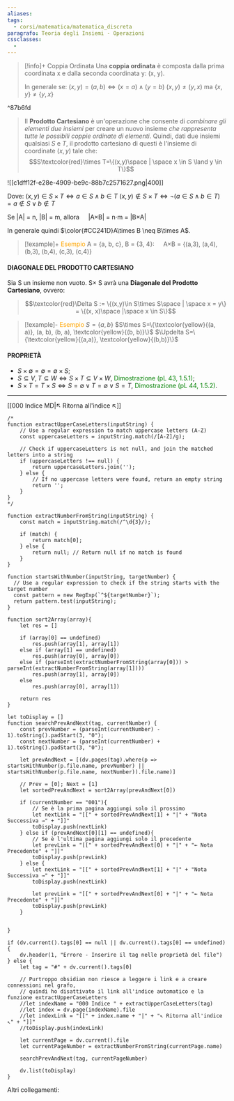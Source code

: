 ```yaml
---
aliases: 
tags:
  - corsi/matematica/matematica_discreta
paragrafo: Teoria degli Insiemi - Operazioni
cssclasses:
  - 
---
```

> [!info]+ Coppia Ordinata
>Una **coppia ordinata** è composta dalla prima coordinata x e dalla seconda coordinata y: (x, y).
>
>In generale se:
>$(x,y) = (a, b) \iff (x = a) \land (y=b)$
>$(x,y)\neq(y,x)$ ma $\{x, y\}\neq\{y,x\}$

^87b6fd

>Il **Prodotto Cartesiano** è un'operazione che consente di *combinare gli elementi due insiemi* per creare un nuovo insieme *che rappresenta tutte le possibili coppie ordinate di elementi*. Quindi, dati due insiemi qualsiasi $S$ e $T$, il prodotto cartesiano di questi è l'insieme di coordinate $(x, y)$ tale che:
> $$S\textcolor{red}\times T=\{(x,y)\space | \space x \in S \land y \in T\}$$

![[c1dff12f-e28e-4909-be9c-88b7c2571627.png|400]]

Dove:
$(x, y)\in S\times T\iff a\in S \land b\in T$
$(x, y)\notin S\times T\iff \neg(a\in S \land b\in T)= a\notin S \lor b\notin T$

Se |A| = n, |B| = m, allora $\quad$|A$\times$B| = n$\cdot$m = |B$\times$A|

In generale quindi $\color{#CC241D}A\times B \neq B\times A$.

> [!example]+ <font color="orange">Esempio</font>
>A = {a, b, c}, B = {3, 4}: $\quad$A$\times$B = {(a,3), (a,4), (b,3), (b,4), (c,3), (c,4)}

#### DIAGONALE DEL PRODOTTO CARTESIANO
Sia S un insieme non vuoto.
S$\times$ S avrà una **Diagonale del Prodotto Cartesiano**, ovvero:
>$$\textcolor{red}\Delta S := \{(x,y)\in S\times S\space | \space x = y\} = \{(x, x)\space |\space x \in S\}$$

> [!example]- <font color="orange">Esempio</font>
>$S = \{a, b\}$
>$S\times S=\{\textcolor{yellow}{(a, a)}, (a, b), (b, a), \textcolor{yellow}{(b, b)}\}$
>$\Updelta S=\{\textcolor{yellow}{(a,a)}, \textcolor{yellow}{(b,b)}\}$

#### PROPRIETÀ
- $S\times \emptyset = \emptyset = \emptyset \times S$;
- $S\subseteq V, T\subseteq W \iff S\times T \subseteq V\times W$, <font color="green">Dimostrazione (pL 43, 1.5.1)</font>;
- $S\times T = T\times S \iff S = \emptyset \lor T = \emptyset \lor S = T$, <font color="green">Dimostrazione (pL 44, 1.5.2)</font>.
___
[[000 Indice MD|↖ Ritorna all'indice ↖]]

```dataviewjs
/*
function extractUpperCaseLetters(inputString) {
	// Use a regular expression to match uppercase letters (A-Z)
	const uppercaseLetters = inputString.match(/[A-Z]/g);
	
	// Check if uppercaseLetters is not null, and join the matched letters into a string
	if (uppercaseLetters !== null) {
		return uppercaseLetters.join('');
	} else {
	    // If no uppercase letters were found, return an empty string
	    return '';
	}
}
*/

function extractNumberFromString(inputString) {
	const match = inputString.match(/^\d{3}/);
	
	if (match) {
		return match[0];
	} else {
		return null; // Return null if no match is found
	}
}

function startsWithNumber(inputString, targetNumber) {
  // Use a regular expression to check if the string starts with the target number
  const pattern = new RegExp(`^${targetNumber}`);
  return pattern.test(inputString);
}

function sort2Array(array){
	let res = []
	
	if (array[0] == undefined)
		res.push(array[1], array[1])
	else if (array[1] == undefined)
		res.push(array[0], array[0])
	else if (parseInt(extractNumberFromString(array[0])) > parseInt(extractNumberFromString(array[1])))
		res.push(array[1], array[0])
	else
		res.push(array[0], array[1])
	
	return res
}

let toDisplay = []
function searchPrevAndNext(tag, currentNumber) {
	const prevNumber = (parseInt(currentNumber) - 1).toString().padStart(3, "0");
	const nextNumber = (parseInt(currentNumber) + 1).toString().padStart(3, "0");
	
	let prevAndNext = [(dv.pages(tag).where(p => startsWithNumber(p.file.name, prevNumber) || startsWithNumber(p.file.name, nextNumber)).file.name)]
	
	// Prev = [0]; Next = [1]
	let sortedPrevAndNext = sort2Array(prevAndNext[0])
	
	if (currentNumber == "001"){ 
		// Se è la prima pagina aggiungi solo il prossimo
		let nextLink = "[[" + sortedPrevAndNext[1] + "|" + "Nota Successiva →" + "]]"
		toDisplay.push(nextLink)
	} else if (prevAndNext[0][1] == undefined){
		// Se è l'ultima pagina aggiungi solo il precedente
		let prevLink = "[[" + sortedPrevAndNext[0] + "|" + "← Nota Precedente" + "]]"
		toDisplay.push(prevLink)
	} else {
		let nextLink = "[[" + sortedPrevAndNext[1] + "|" + "Nota Successiva →" + "]]"
		toDisplay.push(nextLink)
		
		let prevLink = "[[" + sortedPrevAndNext[0] + "|" + "← Nota Precedente" + "]]"
		toDisplay.push(prevLink)
	}
	
	
}

if (dv.current().tags[0] == null || dv.current().tags[0] == undefined){
	dv.header(1, "Errore - Inserire il tag nelle proprietà del file")
} else {
	let tag = "#" + dv.current().tags[0]

	// Purtroppo obsidian non riesce a leggere i link e a creare connessioni nel grafo,
	// quindi ho disattivato il link all'indice automatico e la funzione extractUpperCaseLetters
	//let indexName = "000 Indice " + extractUpperCaseLetters(tag)
	//let index = dv.page(indexName).file
	//let indexLink = "[[" + index.name + "|" + "↖ Ritorna all'indice ↖" + "]]"
	//toDisplay.push(indexLink)
	
	let currentPage = dv.current().file
	let currentPageNumber = extractNumberFromString(currentPage.name)
	
	searchPrevAndNext(tag, currentPageNumber)
	
	dv.list(toDisplay)
}
```

Altri collegamenti: 